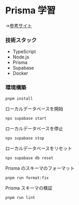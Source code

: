 # Prisma 学習

→[参考サイト](https://zenn.dev/hayato94087/books/e9c2721ff22ac7)

### 技術スタック

- TypeScript
- Node.js
- Prisma
- Supabase
- Docker

### 環境構築

```
pnpm install
```

ローカルデータベースを開始

```
npx supabase start
```

ローカルデータベースを停止

```
npx supabase stop
```

ローカルデータベースをリセット

```
npx supabase db reset
```

Prisma のスキーマのフォーマット

```
pnpm run format:fix
```

Prisma スキーマの検証

```
pnpm run lint
```
